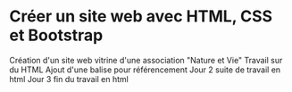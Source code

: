 # Créer un site web avec HTML, CSS et Bootstrap
 Création d'un site web vitrine d'une association "Nature et Vie"
Travail sur du HTML
Ajout d'une balise <meta> pour référencement
Jour 2 suite de travail en html
Jour 3 fin du travail en html